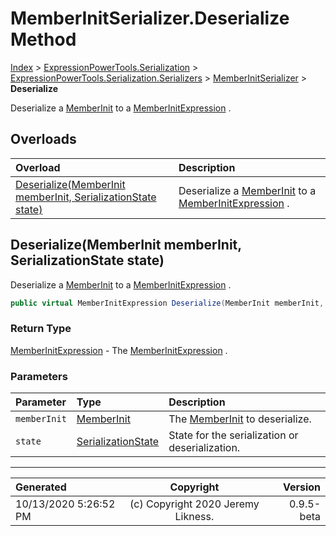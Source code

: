 ﻿# MemberInitSerializer.Deserialize Method

[Index](../index.md) > [ExpressionPowerTools.Serialization](ExpressionPowerTools.Serialization.a.md) > [ExpressionPowerTools.Serialization.Serializers](ExpressionPowerTools.Serialization.Serializers.n.md) > [MemberInitSerializer](ExpressionPowerTools.Serialization.Serializers.MemberInitSerializer.cs.md) > **Deserialize**

Deserialize a [MemberInit](ExpressionPowerTools.Serialization.Serializers.MemberInit.cs.md) to a [MemberInitExpression](https://docs.microsoft.com/dotnet/api/system.linq.expressions.memberinitexpression) .

## Overloads

| Overload | Description |
| :-- | :-- |
| [Deserialize(MemberInit memberInit, SerializationState state)](#deserializememberinit-memberinit-serializationstate-state) | Deserialize a [MemberInit](ExpressionPowerTools.Serialization.Serializers.MemberInit.cs.md) to a [MemberInitExpression](https://docs.microsoft.com/dotnet/api/system.linq.expressions.memberinitexpression) . |
## Deserialize(MemberInit memberInit, SerializationState state)

Deserialize a [MemberInit](ExpressionPowerTools.Serialization.Serializers.MemberInit.cs.md) to a [MemberInitExpression](https://docs.microsoft.com/dotnet/api/system.linq.expressions.memberinitexpression) .

```csharp
public virtual MemberInitExpression Deserialize(MemberInit memberInit, SerializationState state)
```

### Return Type

 [MemberInitExpression](https://docs.microsoft.com/dotnet/api/system.linq.expressions.memberinitexpression)  - The [MemberInitExpression](https://docs.microsoft.com/dotnet/api/system.linq.expressions.memberinitexpression) .

### Parameters

| Parameter | Type | Description |
| :-- | :-- | :-- |
| `memberInit` | [MemberInit](ExpressionPowerTools.Serialization.Serializers.MemberInit.cs.md) | The [MemberInit](ExpressionPowerTools.Serialization.Serializers.MemberInit.cs.md) to deserialize. |
| `state` | [SerializationState](ExpressionPowerTools.Serialization.Serializers.SerializationState.cs.md) | State for the serialization or deserialization. |



---

| Generated | Copyright | Version |
| :-- | :-: | --: |
| 10/13/2020 5:26:52 PM | (c) Copyright 2020 Jeremy Likness. | 0.9.5-beta |
